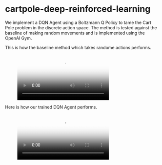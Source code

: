 # cartpole-deep-reinforced-learning
We implement a DQN Agent using a Boltzmann Q Policy to tame the Cart Pole problem in the discrete action space. The method is tested against the baseline of making random movements and is implemented using the OpenAI Gym.

This is how the baseline method which takes randome actions performs.

<figure class="video_container">
  <video controls="true" allowfullscreen="true" poster="cartpole.png">
    <source src="videos/train.mp4" type="video/mp4">
  </video>
</figure>

Here is how our trained DQN Agent performs.

<figure class="video_container">
  <video controls="true" allowfullscreen="true" poster="cartpole.png">
    <source src="videos/test.mp4" type="video/mp4">
  </video>
</figure>
